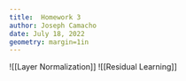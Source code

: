 ```yaml
---
title:  Homework 3
author: Joseph Camacho
date: July 18, 2022
geometry: margin=1in
---
```

![[Layer Normalization]]
![[Residual Learning]]